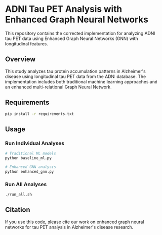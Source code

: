 # ADNI Tau PET Analysis with Enhanced Graph Neural Networks

This repository contains the corrected implementation for analyzing ADNI tau PET data using Enhanced Graph Neural Networks (GNN) with longitudinal features.

## Overview

This study analyzes tau protein accumulation patterns in Alzheimer's disease using longitudinal tau PET data from the ADNI database. The implementation includes both traditional machine learning approaches and an enhanced multi-relational Graph Neural Network.

## Requirements

```bash
pip install -r requirements.txt
```

## Usage

### Run Individual Analyses

```bash
# Traditional ML models
python baseline_ml.py

# Enhanced GNN analysis
python enhanced_gnn.py
```

### Run All Analyses

```bash
./run_all.sh
```

## Citation

If you use this code, please cite our work on enhanced graph neural networks for tau PET analysis in Alzheimer's disease research.